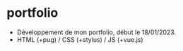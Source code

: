 # portfolio
* Développement de mon portfolio, début le 18/01/2023.
* HTML (+pug) / CSS (+stylus) / JS (+vue.js)
